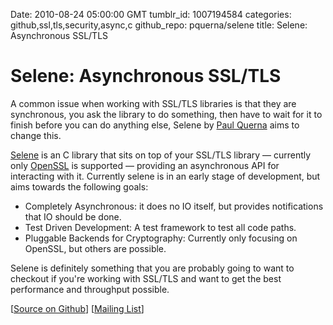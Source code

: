 Date: 2010-08-24 05:00:00 GMT
tumblr_id: 1007194584
categories: github,ssl,tls,security,async,c
github_repo: pquerna/selene
title: Selene: Asynchronous SSL/TLS

# Selene: Asynchronous SSL/TLS

A common issue when working with SSL/TLS libraries is that they are synchronous, you ask the library to do something, then have to wait for it to finish before you can do anything else, Selene by [Paul Querna](http://github.com/pquerna) aims to change this. 

[Selene](http://github.com/pquerna/selene) is an C library that sits on top of your SSL/TLS library — currently only [OpenSSL](http://www.openssl.org/) is supported — providing an asynchronous API for interacting with it. Currently selene is in an early stage of development, but aims towards the following goals:

* Completely Asynchronous: it does no IO itself, but provides notifications that IO should be done.
* Test Driven Development: A test framework to test all code paths.
* Pluggable Backends for Cryptography: Currently only focusing on OpenSSL, but others are possible.

Selene is definitely something that you are probably going to want to checkout if you're working with SSL/TLS and want to get the best performance and throughput possible.

[[Source on Github](http://github.com/pquerna/selene)] [[Mailing List](http://groups.google.com/group/selene-dev?pli=1)]
